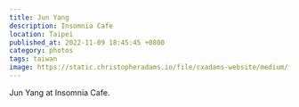 ```yaml
---
title: Jun Yang
description: Insomnia Cafe
location: Taipei
published_at: 2022-11-09 18:45:45 +0800
category: photos
tags: taiwan
image: https://static.christopheradams.io/file/cxadams-website/medium/flickr/6046/6376364529_d948f6e196_k.jpg
---
```


Jun Yang at Insomnia Cafe.


